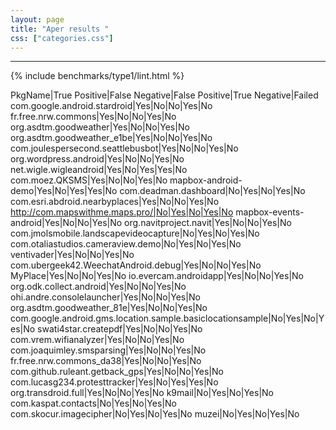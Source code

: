 ```yaml
---
layout: page
title: "Aper results "
css: ["categories.css"]
---
```



-----

{% include benchmarks/type1/lint.html %}

PkgName|True Positive|False Negative|False Positive|True Negative|Failed
com.google.android.stardroid|Yes|No|No|Yes|No
fr.free.nrw.commons|Yes|No|No|Yes|No
org.asdtm.goodweather|Yes|No|No|Yes|No
org.asdtm.goodweather_e1be|Yes|No|No|Yes|No
com.joulespersecond.seattlebusbot|Yes|No|No|Yes|No
org.wordpress.android|Yes|No|No|Yes|No
net.wigle.wigleandroid|Yes|No|Yes|Yes|No
com.moez.QKSMS|Yes|No|No|Yes|No
mapbox-android-demo|Yes|No|Yes|Yes|No
com.deadman.dashboard|No|Yes|No|Yes|No
com.esri.abdroid.nearbyplaces|Yes|No|No|Yes|No
http://com.mapswithme.maps.pro/|No|Yes|No|Yes|No
mapbox-events-android|Yes|No|No|Yes|No
org.navitproject.navit|Yes|No|No|Yes|No
com.jmolsmobile.landscapevideocapture|No|Yes|No|Yes|No
com.otaliastudios.cameraview.demo|No|Yes|No|Yes|No
ventivader|Yes|No|No|Yes|No
com.ubergeek42.WeechatAndroid.debug|Yes|No|No|Yes|No
MyPlace|Yes|No|No|Yes|No
io.evercam.androidapp|Yes|No|No|Yes|No
org.odk.collect.android|Yes|No|No|Yes|No
ohi.andre.consolelauncher|Yes|No|No|Yes|No
org.asdtm.goodweather_81e|Yes|No|No|Yes|No
com.google.android.gms.location.sample.basiclocationsample|No|Yes|No|Yes|No
swati4star.createpdf|Yes|No|No|Yes|No
com.vrem.wifianalyzer|Yes|No|No|Yes|No
com.joaquimley.smsparsing|Yes|No|No|Yes|No
fr.free.nrw.commons_da38|Yes|No|No|Yes|No
com.github.ruleant.getback_gps|Yes|No|No|Yes|No
com.lucasg234.protesttracker|Yes|No|Yes|Yes|No
org.transdroid.full|Yes|No|No|Yes|No
k9mail|No|Yes|No|Yes|No
com.kaspat.contacts|No|Yes|No|Yes|No
com.skocur.imagecipher|No|Yes|No|Yes|No
muzei|No|Yes|No|Yes|No